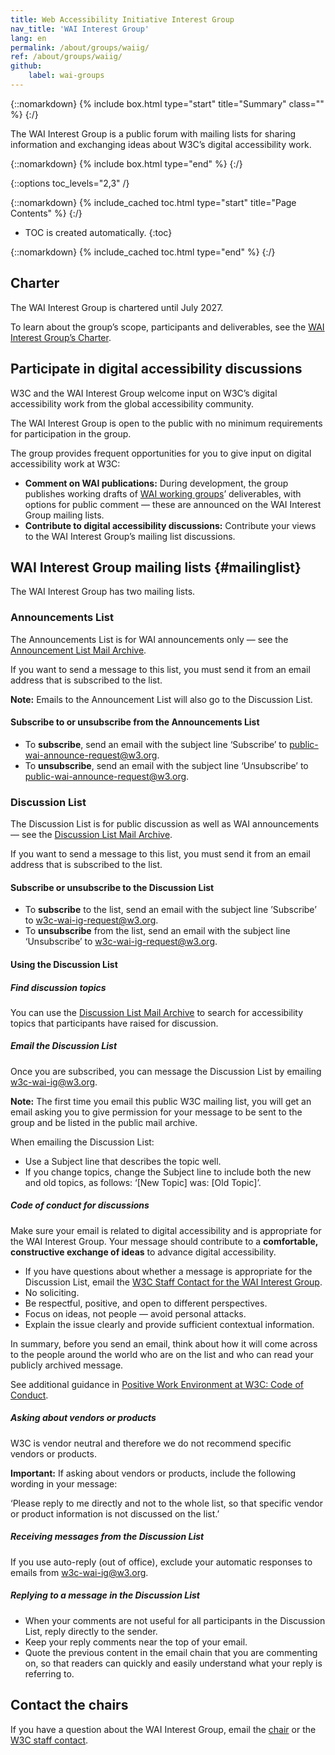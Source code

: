 ```yaml
---
title: Web Accessibility Initiative Interest Group
nav_title: 'WAI Interest Group'
lang: en
permalink: /about/groups/waiig/
ref: /about/groups/waiig/
github:
    label: wai-groups
---
```


{::nomarkdown}
{% include box.html type="start" title="Summary" class="" %}
{:/}

The WAI Interest Group is a public forum with mailing lists for sharing information and exchanging ideas about W3C’s digital accessibility work.

{::nomarkdown}
{% include box.html type="end" %}
{:/}

{::options toc_levels="2,3" /}

{::nomarkdown}
{% include_cached toc.html type="start" title="Page Contents" %}
{:/}

-   TOC is created automatically.
{:toc}

{::nomarkdown}
{% include_cached toc.html type="end" %}
{:/}

## Charter

The WAI Interest Group is chartered until July 2027.

To learn about the group’s scope, participants and deliverables, see the [WAI Interest Group’s Charter](https://www.w3.org/2025/05/wai-ig-charter).

## Participate in digital accessibility discussions

W3C and the WAI Interest Group welcome input on W3C’s digital accessibility work from the global accessibility community.

The WAI Interest Group is open to the public with no minimum requirements for participation in the group.

The group provides frequent opportunities for you to give input on digital accessibility work at W3C:

* **Comment on WAI publications:** During development, the group publishes working drafts of [WAI working groups](/about/groups/)’ deliverables, with options for public comment &mdash; these are announced on the WAI Interest Group mailing lists.
* **Contribute to digital accessibility discussions:** Contribute your views to the WAI Interest Group’s mailing list discussions.

## WAI Interest Group mailing lists {#mailinglist}

The WAI Interest Group has two mailing lists.

### Announcements List

The Announcements List is for WAI announcements only &mdash; see the [Announcement List Mail Archive](https://lists.w3.org/Archives/Public/public-wai-announce/).

If you want to send a message to this list, you must send it from an email address that is subscribed to the list.

**Note:** Emails to the Announcement List will also go to the Discussion List.

#### Subscribe to or unsubscribe from the Announcements List

* To **subscribe**, send an email with the subject line ‘Subscribe’ to [public-wai-announce-request@w3.org](mailto:public-wai-announce-request@w3.org?subject=subscribe).
* To **unsubscribe**, send an email with the subject line ‘Unsubscribe’ to [public-wai-announce-request@w3.org](mailto:public-wai-announce-request@w3.org?subject=unsubscribe).

### Discussion List

The Discussion List is for public discussion as well as WAI announcements &mdash; see the [Discussion List Mail Archive](https://lists.w3.org/Archives/Public/w3c-wai-ig/).

If you want to send a message to this list, you must send it from an email address that is subscribed to the list.

#### Subscribe or unsubscribe to the Discussion List

* To **subscribe** to the list, send an email with the subject line ’Subscribe’ to [w3c-wai-ig-request@w3.org](mailto:w3c-wai-ig-request@w3.org?subject=subscribe).
* To **unsubscribe** from the list, send an email with the subject line ‘Unsubscribe’ to [w3c-wai-ig-request@w3.org](mailto:w3c-wai-ig-request@w3.org?subject=unsubscribe).

#### Using the Discussion List

##### Find discussion topics

You can use the [Discussion List Mail Archive](https://lists.w3.org/Archives/Public/w3c-wai-ig/) to search for accessibility topics that participants have raised for discussion.

##### Email the Discussion List

Once you are subscribed, you can message the Discussion List by emailing [w3c-wai-ig@w3.org](mailto:w3c-wai-ig@w3.org).

**Note:** The first time you email this public W3C mailing list, you will get an email asking you to give permission for your message to be sent to the group and be listed in the public mail archive. 

When emailing the Discussion List:

* Use a Subject line that describes the topic well. 
* If you change topics, change the Subject line to include both the new and old topics, as follows:  ‘[New Topic] was: [Old Topic]’.

##### Code of conduct for discussions

Make sure your email is related to digital accessibility and is appropriate for the WAI Interest Group. Your message should contribute to a **comfortable, constructive exchange of ideas** to advance digital accessibility.

* If you have questions about whether a message is appropriate for the Discussion List, email the [W3C Staff Contact for the WAI Interest Group](https://www.w3.org/groups/ig/wai/participants/#staff).
* No soliciting.
* Be respectful, positive, and open to different perspectives.
* Focus on ideas, not  people &mdash; avoid personal attacks.
* Explain the issue clearly and provide sufficient contextual information.

In summary, before you send an email, think about how it will come across to the people around the world who are on the list and who can read your publicly archived message.

See additional guidance in [Positive Work Environment at W3C: Code of Conduct](https://www.w3.org/policies/code-of-conduct/).

##### Asking about vendors or products

W3C is vendor neutral and therefore we do not recommend specific  vendors or products.

**Important:** If asking about vendors or products, include the following wording in your message: 

‘Please reply to me directly and not to the whole list, so that specific vendor or product information is not discussed on the list.’

##### Receiving messages from the Discussion List

If you use auto-reply (out of office), exclude your automatic responses to emails from w3c-wai-ig@w3.org.

##### Replying to a message in the Discussion List

* When your comments are not useful for all participants in the Discussion List, reply directly to the sender.
* Keep your reply comments near the top of your email.
* Quote the previous content in the email chain that you are commenting on, so that readers can quickly and easily understand what your reply is referring to.

## Contact the chairs

If you have a question about the WAI Interest Group, email the [chair](https://www.w3.org/groups/ig/wai/participants/#chairs) or the [W3C staff contact](https://www.w3.org/groups/ig/wai/participants/#staff).
